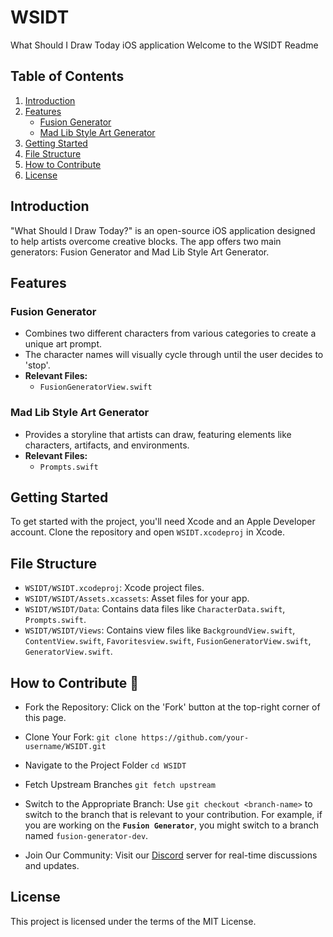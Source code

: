 # WSIDT
What Should I Draw Today iOS application
Welcome to the WSIDT Readme

## Table of Contents
1. [Introduction](#introduction)
2. [Features](#features)
   - [Fusion Generator](#fusion-generator)
   - [Mad Lib Style Art Generator](#mad-lib-style-art-generator)
3. [Getting Started](#getting-started)
4. [File Structure](#file-structure)
5. [How to Contribute](#how-to-contribute)
6. [License](#license)

## Introduction
"What Should I Draw Today?" is an open-source iOS application designed to help artists overcome creative blocks. The app offers two main generators: Fusion Generator and Mad Lib Style Art Generator.

## Features
### Fusion Generator
- Combines two different characters from various categories to create a unique art prompt.
- The character names will visually cycle through until the user decides to 'stop'.
- **Relevant Files:**
  - `FusionGeneratorView.swift`

### Mad Lib Style Art Generator
- Provides a storyline that artists can draw, featuring elements like characters, artifacts, and environments.
- **Relevant Files:**
  - `Prompts.swift`

## Getting Started
To get started with the project, you'll need Xcode and an Apple Developer account. Clone the repository and open `WSIDT.xcodeproj` in Xcode.

## File Structure
- `WSIDT/WSIDT.xcodeproj`: Xcode project files.
- `WSIDT/WSIDT/Assets.xcassets`: Asset files for your app.
- `WSIDT/WSIDT/Data`: Contains data files like `CharacterData.swift`, `Prompts.swift`.
- `WSIDT/WSIDT/Views`: Contains view files like `BackgroundView.swift`, `ContentView.swift`, `Favoritesview.swift`, `FusionGeneratorView.swift`, `GeneratorView.swift`.


## How to Contribute 🤝

- Fork the Repository: Click on the 'Fork' button at the top-right corner of this page.
- Clone Your Fork: 
`git clone https://github.com/your-username/WSIDT.git`
- Navigate to the Project Folder
`cd WSIDT`
- Fetch Upstream Branches
`git fetch upstream`
- Switch to the Appropriate Branch: Use `git checkout <branch-name>` to switch to the branch that is relevant to your contribution. 
For example, if you are working on the <b>`Fusion Generator`</b>, you might switch to a branch named `fusion-generator-dev`.

- Join Our Community: Visit our [Discord](https://discord.gg/4ABScNAmQp) server for real-time discussions and updates.


## License
This project is licensed under the terms of the MIT License.

